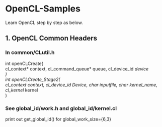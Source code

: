 # OpenCL-Samples
Learn OpenCL step by step as below.

## 1. OpenCL Common Headers
### In common/CLutil.h
int openCLCreate(  
cl_context* context, cl_command_queue* queue, cl_device_id *device  
)  
int openCLCreate_Stage2(  
cl_context context, cl_device_id Device, char *inputfile, char* kernel_name, cl_kernel* kernel  
)  

### See global_id/work.h and global_id/kernel.cl
print out get_global_id() for global_work_size={6,3}  

